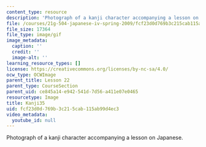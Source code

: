 ```yaml
---
content_type: resource
description: 'Photograph of a kanji character accompanying a lesson on Japanese. '
file: /courses/21g-504-japanese-iv-spring-2009/fcf23d0d769b3c215cab115ab99d4ec3_Kanji35.gif
file_size: 17364
file_type: image/gif
image_metadata:
  caption: ''
  credit: ''
  image-alt: ''
learning_resource_types: []
license: https://creativecommons.org/licenses/by-nc-sa/4.0/
ocw_type: OCWImage
parent_title: Lesson 22
parent_type: CourseSection
parent_uid: ce845a14-e942-541d-7d56-a411e07e0465
resourcetype: Image
title: Kanji35
uid: fcf23d0d-769b-3c21-5cab-115ab99d4ec3
video_metadata:
  youtube_id: null
---
```

Photograph of a kanji character accompanying a lesson on Japanese. 